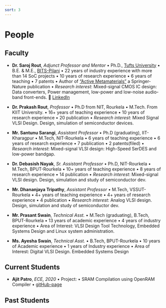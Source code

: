 ```yaml
---
sort: 3
---
```

# People

## Faculty
- **Dr. Saroj Rout**, *Adjunct Professor and Mentor*  • Ph.D., [Tufts University](https://www.tufts.edu) • B.E. & M.E., [BITS-Pilani](https://www.bits-pilani.ac.in) • 22 years of industry experience with more than 14 SoC projects • 10 years of research experience • 6 years of teaching • 7 patents • Author of [“Active Metamaterials”](http://www.ece.tufts.edu/~srout01/active-mm-book.html) a Springer-Nature publication • *Research interest*: Mixed-signal CMOS IC design: Data converters, Power management, low-power and low-noise audio-band front-ends. :link: [LinkedIn](https://www.linkedin.com/in/sroutk)

- **Dr. Prakash Rout**, *Professor* • Ph.D from NIT, Rourkela • M.Tech. From KIIT University. • 16+ years of teaching experience • 10 years of research experience • 20 publication • *Research interest*: Mixed Signal VLSI Design. Design, simulation of semiconductor devices.

- **Mr. Santunu Sarangi**, *Assistant Professor* • Ph.D (graduating), IIT-Kharagpur • M.Tech, NIT-Rourkela • 6 years of teaching experience • 6 years of research experience • 7 publication • 2 patents(filed) • *Research interest*: Mixed-signal VLSI design: High-Speed SerDES and low-power bandgap.

- **Dr. Debasish Nayak**, *Sr. Assistant Professor* • Ph.D, NIT-Rourkela • M.Tech, BPUT-Rourkela • 10+ years of teaching experience • 8 years of research experience • 14 publication • *Research interest*: Mixed-signal VLSI design. Design, simulation and study of semiconductor dev. 

- **Mr. Dhananjaya Tripathy**, *Assistant Professor* • M.Tech, VSSUT-Rourkela • 4+ years of teaching experience • 4+ years of research experience • 4 publication • *Research interest*: Analog VLSI design. Design, simulation and study of semiconductor dev.

- **Mr. Prasant Swain**, *Technical Asst.* • M.Tech (graduating), B.Tech, BPUT-Rourkela • 13 years of academic experience • 4 years of industry experience • Area of Interest: VLSI Design Tool Technology, Embedded Systems Design and Linux system administration.

- **Ms. Ayesha Swain**, *Technical Asst.* • B.Tech, BPUT-Rourkela • 10 years of Academic experience • 1 years of Industry experience • Area of Interest: Digital VLSI Design. Embedded Systems Design

## Current Students
- **Ajit Patro**, *ECE, 2020* • Project: • SRAM Compilation using OpenRAM Compiler • [gitHub-page]()

## Past Students




